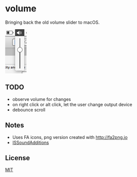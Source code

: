 # volume
Bringing back the old volume slider to macOS.

![screenshot](screenshot.png)

## TODO
* observe volume for changes
* on right click or alt click, let the user change output device
* debounce scroll

## Notes
* Uses FA icons, png version created with http://fa2png.io
* [ISSoundAdditions](https://github.com/InerziaSoft/ISSoundAdditions)

## License
[MIT](https://tldrlegal.com/license/mit-license)
